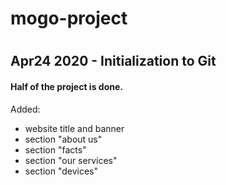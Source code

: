 # mogo-project
#
## Apr24 2020 - Initialization to Git
  
#### Half of the project is done.
Added:
* website title and banner
* section "about us"
* section "facts"
* section "our services"
* section "devices"
